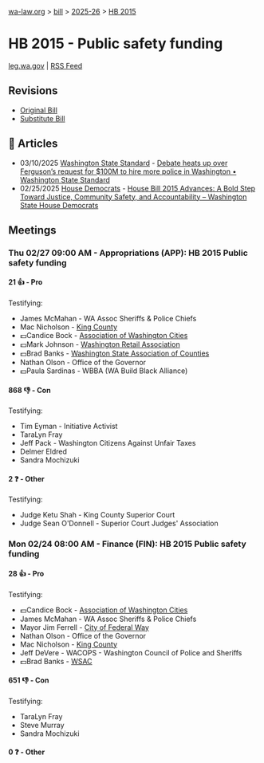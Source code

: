 [wa-law.org](/) > [bill](/bill/) > [2025-26](/bill/2025-26/) > [HB 2015](/bill/2025-26/hb/2015/)

# HB 2015 - Public safety funding
[leg.wa.gov](https://app.leg.wa.gov/billsummary?BillNumber=2015&Year=2025&Initiative=false) | [RSS Feed](./rss.xml)

## Revisions
* [Original Bill](1/)
* [Substitute Bill](S/)

## 📰 Articles
* 03/10/2025 [Washington State Standard](/org/washington_state_standard/) - [Debate heats up over Ferguson’s request for $100M to hire more police in Washington • Washington State Standard](https://washingtonstatestandard.com/2025/03/10/debate-heats-up-over-fergusons-request-for-100m-to-hire-more-police-in-washington/#:~:text=House%20Bill%202015)
* 02/25/2025 [House Democrats](/org/house_democrats/) - [House Bill 2015 Advances: A Bold Step Toward Justice, Community Safety, and Accountability – Washington State House Democrats](https://housedemocrats.wa.gov/blog/2025/02/25/house-bill-2015-advances-a-bold-step-toward-justice-community-safety-and-accountability/#:~:text=House%20Bill%202015)

## Meetings
### Thu 02/27 09:00 AM - Appropriations (APP): HB 2015 Public safety funding
#### 21 👍 - Pro
Testifying:
* James McMahan - WA Assoc Sheriffs & Police Chiefs
* Mac Nicholson - [King County](/org/king_county/)
* 💵Candice Bock - [Association of Washington Cities](/org/association_of_washington_cities/)
* 💵Mark Johnson - [Washington Retail Association](/org/washington_retail_association/)
* 💵Brad Banks - [Washington State Association of Counties](/org/washington_state_association_of_counties/)
* Nathan Olson - Office of the Governor
* 💵Paula Sardinas - WBBA (WA Build Black Alliance)

#### 868 👎 - Con
Testifying:
* Tim Eyman - Initiative Activist
* TaraLyn Fray
* Jeff Pack - Washington Citizens Against Unfair Taxes
* Delmer Eldred
* Sandra Mochizuki

#### 2 ❓ - Other
Testifying:
* Judge Ketu Shah - King County Superior Court
* Judge Sean O'Donnell - Superior Court Judges' Association

### Mon 02/24 08:00 AM - Finance (FIN): HB 2015 Public safety funding
#### 28 👍 - Pro
Testifying:
* 💵Candice Bock - [Association of Washington Cities](/org/association_of_washington_cities/)
* James McMahan - WA Assoc Sheriffs & Police Chiefs
* Mayor Jim Ferrell - [City of Federal Way](/org/city_of_federal_way/)
* Nathan Olson - Office of the Governor
* Mac Nicholson - [King County](/org/king_county/)
* Jeff DeVere - WACOPS - Washington Council of Police and Sheriffs
* 💵Brad Banks - [WSAC](/org/washington_state_association_of_counties/)

#### 651 👎 - Con
Testifying:
* TaraLyn Fray
* Steve Murray
* Sandra Mochizuki

#### 0 ❓ - Other
